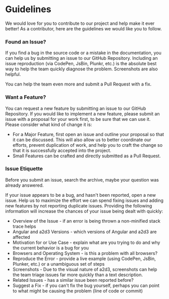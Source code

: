 # Guidelines

We would love for you to contribute to our project and help make it ever better! As a contributor, here are the guidelines we would like you to follow.

### Found an Issue?
If you find a bug in the source code or a mistake in the documentation, you can help us by submitting an issue to our GitHub Repository. Including an issue reproduction (via CodePen, JsBin, Plunkr, etc.) is the absolute best way to help the team quickly diagnose the problem. Screenshots are also helpful.

You can help the team even more and submit a Pull Request with a fix.

### Want a Feature?
You can request a new feature by submitting an issue to our GitHub Repository. If you would like to implement a new feature, please submit an issue with a proposal for your work first, to be sure that we can use it. Please consider what kind of change it is:

- For a Major Feature, first open an issue and outline your proposal so that it can be discussed. This will also allow us to better coordinate our efforts, prevent duplication of work, and help you to craft the change so that it is successfully accepted into the project.
- Small Features can be crafted and directly submitted as a Pull Request.

### Issue Etiquette
Before you submit an issue, search the archive, maybe your question was already answered.

If your issue appears to be a bug, and hasn't been reported, open a new issue. Help us to maximize the effort we can spend fixing issues and adding new features by not reporting duplicate issues. Providing the following information will increase the chances of your issue being dealt with quickly:

- Overview of the Issue - if an error is being thrown a non-minified stack trace helps
- Angular and a2d3 Versions - which versions of Angular and a2d3 are affected
- Motivation for or Use Case - explain what are you trying to do and why the current behavior is a bug for you
- Browsers and Operating System - is this a problem with all browsers?
- Reproduce the Error - provide a live example (using CodePen, JsBin, Plunker, etc.) or a unambiguous set of steps
- Screenshots - Due to the visual nature of a2d3, screenshots can help the team triage issues far more quickly than a text description.
- Related Issues - has a similar issue been reported before?
- Suggest a Fix - if you can't fix the bug yourself, perhaps you can point to what might be causing the problem (line of code or commit)
